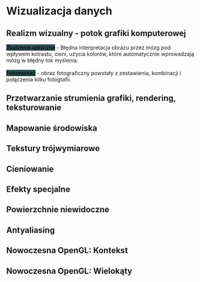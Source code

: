 <h1>Wizualizacja danych</h1>

<h2>Realizm wizualny - potok grafiki komputerowej</h2>
<mark style="background-color:darkslategray;">Złudzenie optyczne</mark> - Błędna interpretacja obrazu przez mózg pod wpływem kotrastu, cieni, użycia kolorów, które automatycznie wprowadzają mózg w błędny tok myślenia. 
<br><br>
<mark style="background-color:darkslategray;">Fotomontaż</mark> - obraz fotograficzny powstały z zestawienia, kombinacji i połączenia kilku fotogtafii.
<h2>Przetwarzanie strumienia grafiki, rendering, teksturowanie</h2>
<h2>Mapowanie środowiska</h2>
<h2>Tekstury trójwymiarowe</h2>
<h2>Cieniowanie</h2>
<h2>Efekty specjalne</h2>
<h2>Powierzchnie niewidoczne</h2>
<h2>Antyaliasing</h2>
<h2>Nowoczesna OpenGL: Kontekst</h2>
<h2>Nowoczesna OpenGL: Wielokąty</h2>